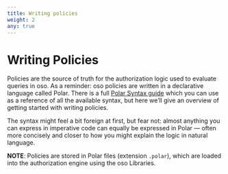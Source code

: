 ```yaml
---
title: Writing policies
weight: 2
any: true
---
```


# Writing Policies

Policies are the source of truth for the authorization logic used to evaluate queries in oso.
As a reminder: oso policies are written in a declarative language called Polar.
There is a full [Polar Syntax guide](/reference/polar-syntax) which you can use as a reference
of all the available syntax, but here we’ll give an overview of
getting started with writing policies.

The syntax might feel a bit foreign at first, but fear not: almost
anything you can express in imperative code can equally be expressed in Polar
— often more concisely and closer to how you might explain the logic in
natural language.

**NOTE**: Policies are stored in Polar files (extension `.polar`), which are loaded
into the authorization engine using the oso Libraries.
